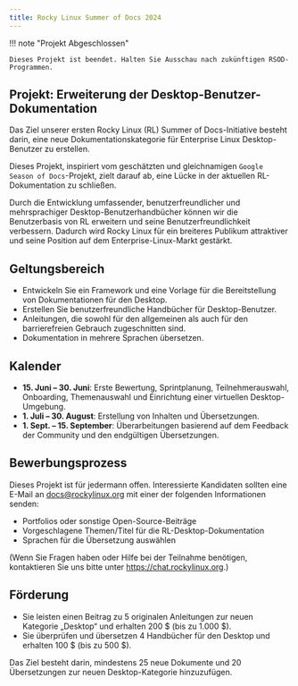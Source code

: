 ```yaml
---
title: Rocky Linux Summer of Docs 2024
---
```


!!! note "Projekt Abgeschlossen"

```
Dieses Projekt ist beendet. Halten Sie Ausschau nach zukünftigen RSOD-Programmen.
```


## Projekt: Erweiterung der Desktop-Benutzer-Dokumentation

Das Ziel unserer ersten Rocky Linux (RL) Summer of Docs-Initiative besteht darin, eine neue Dokumentationskategorie für Enterprise Linux Desktop-Benutzer zu erstellen.


Dieses Projekt, inspiriert vom geschätzten und gleichnamigen `Google Season of Docs`-Projekt, zielt darauf ab, eine Lücke in der aktuellen RL-Dokumentation zu schließen.


Durch die Entwicklung umfassender, benutzerfreundlicher und mehrsprachiger Desktop-Benutzerhandbücher können wir die Benutzerbasis von RL erweitern und seine Benutzerfreundlichkeit verbessern. Dadurch wird Rocky Linux für ein breiteres Publikum attraktiver und seine Position auf dem Enterprise-Linux-Markt gestärkt.

## Geltungsbereich

- Entwickeln Sie ein Framework und eine Vorlage für die Bereitstellung von Dokumentationen für den Desktop.
- Erstellen Sie benutzerfreundliche Handbücher für Desktop-Benutzer.
- Anleitungen, die sowohl für den allgemeinen als auch für den barrierefreien Gebrauch zugeschnitten sind.
- Dokumentation in mehrere Sprachen übersetzen.

## Kalender

- **15. Juni – 30. Juni**: Erste Bewertung, Sprintplanung, Teilnehmerauswahl, Onboarding, Themenauswahl und Einrichtung einer virtuellen Desktop-Umgebung.
- **1. Juli – 30. August**: Erstellung von Inhalten und Übersetzungen.
- **1. Sept. – 15. September**: Überarbeitungen basierend auf dem Feedback der Community und den endgültigen Übersetzungen.

## Bewerbungsprozess

Dieses Projekt ist für jedermann offen. Interessierte Kandidaten sollten eine E-Mail an docs@rockylinux.org mit einer der folgenden Informationen senden:

- Portfolios oder sonstige Open-Source-Beiträge
- Vorgeschlagene Themen/Titel für die RL-Desktop-Dokumentation
- Sprachen für die Übersetzung auswählen

(Wenn Sie Fragen haben oder Hilfe bei der Teilnahme benötigen, kontaktieren Sie uns bitte unter https://chat.rockylinux.org.)

## Förderung

- Sie leisten einen Beitrag zu 5 originalen Anleitungen zur neuen Kategorie „Desktop“ und erhalten 200 $ (bis zu 1.000 $).
- Sie überprüfen und übersetzen 4 Handbücher für den Desktop und erhalten 100 $ (bis zu 500 $).

Das Ziel besteht darin, mindestens 25 neue Dokumente und 20 Übersetzungen zur neuen Desktop-Kategorie hinzuzufügen.
